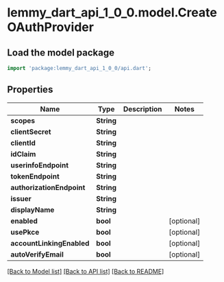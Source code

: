 # lemmy_dart_api_1_0_0.model.CreateOAuthProvider

## Load the model package
```dart
import 'package:lemmy_dart_api_1_0_0/api.dart';
```

## Properties
Name | Type | Description | Notes
------------ | ------------- | ------------- | -------------
**scopes** | **String** |  | 
**clientSecret** | **String** |  | 
**clientId** | **String** |  | 
**idClaim** | **String** |  | 
**userinfoEndpoint** | **String** |  | 
**tokenEndpoint** | **String** |  | 
**authorizationEndpoint** | **String** |  | 
**issuer** | **String** |  | 
**displayName** | **String** |  | 
**enabled** | **bool** |  | [optional] 
**usePkce** | **bool** |  | [optional] 
**accountLinkingEnabled** | **bool** |  | [optional] 
**autoVerifyEmail** | **bool** |  | [optional] 

[[Back to Model list]](../README.md#documentation-for-models) [[Back to API list]](../README.md#documentation-for-api-endpoints) [[Back to README]](../README.md)


